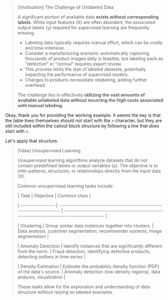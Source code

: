 > [!motivation] The Challenge of Unlabeled Data
> 
> A significant portion of available data **exists without corresponding labels.** While input features (X) are often abundant, the associated output labels (y) required for supervised learning are frequently missing.
> 
> - Labeling data typically requires manual effort, which can be costly and time-intensive.
> - Consider a manufacturing scenario: automatically capturing thousands of product images daily is feasible, but labeling each as "defective" or "normal" requires expert review.
> - This process limits the size of labeled datasets, potentially impacting the performance of supervised models.
> - Changes to products necessitate relabeling, adding further overhead.
> 
> The challenge lies in effectively **utilizing the vast amounts of available unlabeled data without incurring the high costs associated with manual labeling.**

Okay, thank you for providing the working example. It seems the key is that the table lines themselves should _not_ start with the `>` character, but they are still included within the callout block structure by following a line that does start with `>`.

Let's apply that structure.

> [!idea] Unsupervised Learning
> 
> Unsupervised learning algorithms analyze datasets that do not contain predefined labels or output variables (y). The objective is to infer patterns, structures, or relationships directly from the input data (X).
> 
> Common unsupervised learning tasks include:
> 
> | Task | Objective | Common Uses |
> 
> | ----------------- | ------------------------------------------------------------------------ | -------------------------------------------------------------------------------------------- |
> 
> | Clustering | Group similar data instances together into clusters. | Data analysis, customer segmentation, recommender systems, image segmentation |
> 
> | Anomaly Detection | Identify instances that are significantly different from the norm. | Fraud detection, identifying defective products, detecting outliers in time series |
> 
> | Density Estimation | Estimate the probability density function (PDF) of the data's source. | Anomaly detection (low-density regions), data analysis, visualization |
> 
> These tasks allow for the exploration and understanding of data structure without relying on labeled examples.

